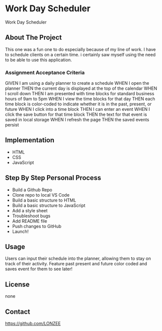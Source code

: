 # Work Day Scheduler
Work Day Scheduler


## About The Project

This one was a fun one to do especially because of my line of work.
I have to schedule clients on a certain time.
i certainly saw myself using the need to be able to use this application. 

### Assignment  Acceptance Criteria

GIVEN I am using a daily planner to create a schedule
WHEN I open the planner
THEN the current day is displayed at the top of the calendar
WHEN I scroll down
THEN I am presented with time blocks for standard business hours of 9am to 5pm
WHEN I view the time blocks for that day
THEN each time block is color-coded to indicate whether it is in the past, present, or future
WHEN I click into a time block
THEN I can enter an event
WHEN I click the save button for that time block
THEN the text for that event is saved in local storage
WHEN I refresh the page
THEN the saved events persist

## Implementation
* HTML
* CSS
* JavaScript

## Step By Step Personal Process

* Build a Github Repo
* Clone repo to local VS Code
* Build a basic structure to HTML
* Build a basic structure to JavaScript
* Add a style sheet 
* Troubleshoot bugs 
* Add README file
* Push changes to GitHub
* Launch!

## Usage

Users can input their schedule into the planner, allowing them to stay on track of their activity.  Feature past present and future color coded and saves event for them to see later!


## License

none

## Contact
https://github.com/LONZEE